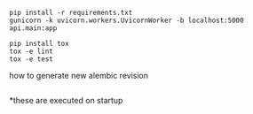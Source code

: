 ```shell
pip install -r requirements.txt
gunicorn -k uvicorn.workers.UvicornWorker -b localhost:5000  api.main:app
```

```shell
pip install tox
tox -e lint
tox -e test
```

how to generate new alembic revision

```docker-compose exec scripts_traciton-api_1 alembic --revision --autogenerate -m "<MIGRATION COMMENT HERE>"

```

\*these are executed on startup
